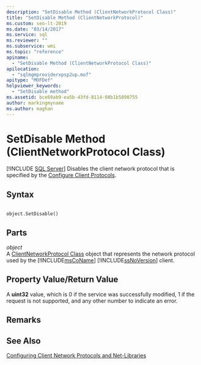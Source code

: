 ```yaml
---
description: "SetDisable Method (ClientNetworkProtocol Class)"
title: "SetDisable Method (ClientNetworkProtocol)"
ms.custom: seo-lt-2019
ms.date: "03/14/2017"
ms.service: sql
ms.reviewer: ""
ms.subservice: wmi
ms.topic: "reference"
apiname: 
  - "SetDisable Method (ClientNetworkProtocol Class)"
apilocation: 
  - "sqlmgmproviderxpsp2up.mof"
apitype: "MOFDef"
helpviewer_keywords: 
  - "SetDisable method"
ms.assetid: bce69ab9-ea5b-43fd-8114-08b1b5890755
author: markingmyname
ms.author: maghan
---
```

# SetDisable Method (ClientNetworkProtocol Class)
[!INCLUDE [SQL Server](../../../includes/applies-to-version/sqlserver.md)]
  Disables the client network protocol that is specified by the [Configure Client Protocols](../../../database-engine/configure-windows/configure-client-protocols.md).  
  
## Syntax  
  
```  
  
object.SetDisable()  
```  
  
## Parts  
 *object*  
 A [ClientNetworkProtocol Class](../../../relational-databases/wmi-provider-configuration-classes/clientnetworkprotocol-class/clientnetworkprotocol-class.md) object that represents the network protocol used by the [!INCLUDE[msCoName](../../../includes/msconame-md.md)] [!INCLUDE[ssNoVersion](../../../includes/ssnoversion-md.md)] client.  
  
## Property Value/Return Value  
 A **uint32** value, which is 0 if the service was successfully modified, 1 if the request is not supported, and any other number to indicate an error.  
  
## Remarks  
  
## See Also  
 [Configuring Client Network Protocols and Net-Libraries](../../../database-engine/configure-windows/configure-client-protocols.md)  
  
